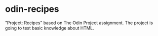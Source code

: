 # odin-recipes
"Project: Recipes" based on The Odin Project assignment.
The project is going to test basic knowledge about HTML.
